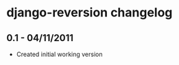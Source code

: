django-reversion changelog
==========================


0.1 - 04/11/2011
----------------

* Created initial working version
